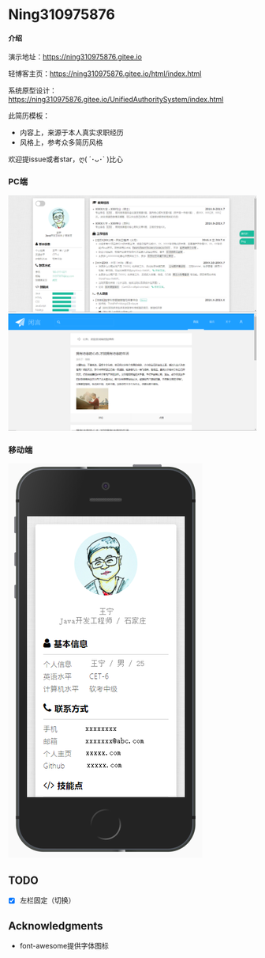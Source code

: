 # Ning310975876

#### 介绍

演示地址：https://ning310975876.gitee.io

轻博客主页：https://ning310975876.gitee.io/html/index.html

系统原型设计：https://ning310975876.gitee.io/UnifiedAuthoritySystem/index.html

此简历模板：

- 内容上，来源于本人真实求职经历
- 风格上，参考众多简历风格

欢迎提issue或者star，ღ( ´･ᴗ･` )比心

### PC端
![](assets/images/pc.png)
![](assets/images/xianyan.png)

### 移动端
![](assets/images/ip.png)

## TODO
- [x] 左栏固定（切换）

## Acknowledgments
- font-awesome提供字体图标



